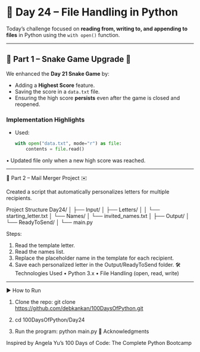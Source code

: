 # 📂 Day 24 – File Handling in Python

Today’s challenge focused on **reading from, writing to, and appending to files** in Python using the `with open()` function.

---

## 📌 Part 1 – Snake Game Upgrade 🐍
We enhanced the **Day 21 Snake Game** by:
- Adding a **Highest Score** feature.
- Saving the score in a `data.txt` file.
- Ensuring the high score **persists** even after the game is closed and reopened.

### Implementation Highlights
- Used:
  ```python
  with open("data.txt", mode="r") as file:
      contents = file.read()


•	Updated file only when a new high score was reached.
________________________________________
📌 Part 2 – Mail Merger Project ✉️

Created a script that automatically personalizes letters for multiple recipients.

Project Structure
Day24/
│
├── Input/
│   ├── Letters/
│   │   └── starting_letter.txt
│   └── Names/
│       └── invited_names.txt
│
├── Output/
│   └── ReadyToSend/
│
└── main.py

Steps:
1.	Read the template letter.
2.	Read the names list.
3.	Replace the placeholder name in the template for each recipient.
4.	Save each personalized letter in the Output/ReadyToSend folder.
🛠 Technologies Used
•	Python 3.x
•	File Handling (open, read, write)
________________________________________
▶️ How to Run
1.	Clone the repo:
git clone https://github.com/debkankan/100DaysOfPython.git

2. cd 100DaysOfPython/Day24
2.	Run the program:
python main.py
🙌 Acknowledgments

Inspired by Angela Yu’s 100 Days of Code: The Complete Python Bootcamp
